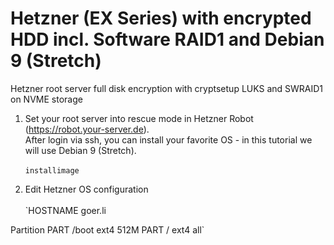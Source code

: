# Hetzner (EX Series) with encrypted HDD incl. Software RAID1 and Debian 9 (Stretch)
Hetzner root server full disk encryption with cryptsetup LUKS and SWRAID1 on NVME storage

1. Set your root server into rescue mode in Hetzner Robot (https://robot.your-server.de).
<br>After login via ssh, you can install your favorite OS - in this tutorial we will use Debian 9 (Stretch).
<br><br>```installimage```

2. Edit Hetzner OS configuration
<br><br>`HOSTNAME goer.li

Partition
PART /boot ext4 512M
PART / ext4 all`
